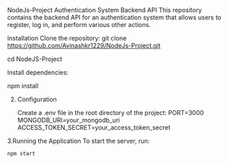 NodeJs-Project
Authentication System Backend API
This repository contains the backend API for an authentication system that allows users to register, log in, and perform various other actions.

Installation
Clone the repository:
git clone https://github.com/Avinashkr1229/NodeJs-Project.git

cd NodeJS-Project

Install dependencies:

npm install


2. Configuration

    Create a .env file in the root directory of the project:
    PORT=3000
    MONGODB_URI=your_mongodb_uri
    ACCESS_TOKEN_SECRET=your_access_token_secret

3.Running the Application
    To start the server, run:

    npm start
